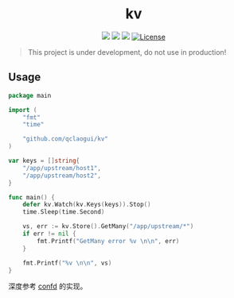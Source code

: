 
<div align="center">
  <h1>kv</h1>
</div>

</div>
<p align="center">
<a href="https://travis-ci.org/qclaogui/kv"><img src="https://travis-ci.org/qclaogui/kv.svg?branch=master"></a>
<a href="https://goreportcard.com/report/github.com/qclaogui/kv"><img src="https://goreportcard.com/badge/github.com/qclaogui/kv?v=1" /></a>
<a href="https://godoc.org/github.com/qclaogui/kv"><img src="https://godoc.org/github.com/qclaogui/kv?status.svg"></a>
<a href="https://github.com/qclaogui/kv/blob/master/LICENSE"><img src="https://img.shields.io/github/license/qclaogui/kv.svg" alt="License"></a>
</p>

> This project is under development, do not use in production!


## Usage

```go
package main

import (
	"fmt"
	"time"

	"github.com/qclaogui/kv"
)

var keys = []string{
	"/app/upstream/host1",
	"/app/upstream/host2",
}

func main() {
	defer kv.Watch(kv.Keys(keys)).Stop()
	time.Sleep(time.Second)

	vs, err := kv.Store().GetMany("/app/upstream/*")
	if err != nil {
		fmt.Printf("GetMany error %v \n\n", err)
	}

	fmt.Printf("%v \n\n", vs)
}

```

深度参考 [confd](https://github.com/kelseyhightower/confd) 的实现。